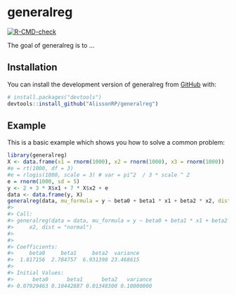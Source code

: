 
<!-- README.md is generated from README.Rmd. Please edit that file -->

# generalreg

<!-- badges: start -->

[![R-CMD-check](https://github.com/AlissonRP/generalreg/actions/workflows/R-CMD-check.yaml/badge.svg)](https://github.com/AlissonRP/generalreg/actions/workflows/R-CMD-check.yaml)
<!-- badges: end -->

The goal of generalreg is to …

## Installation

You can install the development version of generalreg from
[GitHub](https://github.com/) with:

``` r
# install.packages("devtools")
devtools::install_github("AlissonRP/generalreg")
```

## Example

This is a basic example which shows you how to solve a common problem:

``` r
library(generalreg)
X <- data.frame(x1 = rnorm(1000), x2 = rnorm(1000), x3 = rnorm(1000))
#e = rt(1000, df = 3)
#e = rlogis(1000, scale = 3) # var = pi^2  / 3 * scale ^ 2
e = rnorm(1000, sd = 5)
y <- 2 + 3 * X$x1 + 7 * X$x2 + e
data <- data.frame(y, X)
generalreg(data, mu_formula = y ~ beta0 + beta1 * x1 + beta2 * x2, dist='normal')
#> 
#> Call:
#> generalreg(data = data, mu_formula = y ~ beta0 + beta1 * x1 + beta2 * 
#>     x2, dist = "normal")
#> 
#> 
#> Coefficients:
#>     beta0     beta1     beta2  variance 
#>  1.817156  2.784757  6.931398 23.468615 
#> 
#> Initial Values:
#>      beta0      beta1      beta2   variance 
#> 0.07929463 0.10442887 0.01348300 0.10000000
```
